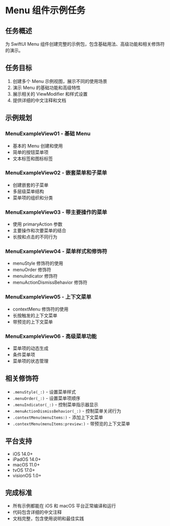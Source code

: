 # Menu 组件示例任务

## 任务概述

为 SwiftUI Menu 组件创建完整的示例包，包含基础用法、高级功能和相关修饰符的演示。

## 任务目标

1. 创建多个 Menu 示例视图，展示不同的使用场景
2. 演示 Menu 的基础功能和高级特性
3. 展示相关的 ViewModifier 和样式设置
4. 提供详细的中文注释和文档

## 示例规划

### MenuExampleView01 - 基础 Menu

- 基本的 Menu 创建和使用
- 简单的按钮菜单项
- 文本标签和图标标签

### MenuExampleView02 - 嵌套菜单和子菜单

- 创建嵌套的子菜单
- 多层级菜单结构
- 菜单项的组织和分类

### MenuExampleView03 - 带主要操作的菜单

- 使用 primaryAction 参数
- 主要操作和次要菜单的结合
- 长按和点击的不同行为

### MenuExampleView04 - 菜单样式和修饰符

- menuStyle 修饰符的使用
- menuOrder 修饰符
- menuIndicator 修饰符
- menuActionDismissBehavior 修饰符

### MenuExampleView05 - 上下文菜单

- contextMenu 修饰符的使用
- 长按触发的上下文菜单
- 带预览的上下文菜单

### MenuExampleView06 - 高级菜单功能

- 菜单项的动态生成
- 条件菜单项
- 菜单项的状态管理

## 相关修饰符

- `.menuStyle(_:)` - 设置菜单样式
- `.menuOrder(_:)` - 设置菜单项顺序
- `.menuIndicator(_:)` - 控制菜单指示器显示
- `.menuActionDismissBehavior(_:)` - 控制菜单关闭行为
- `.contextMenu(menuItems:)` - 添加上下文菜单
- `.contextMenu(menuItems:preview:)` - 带预览的上下文菜单

## 平台支持

- iOS 14.0+
- iPadOS 14.0+
- macOS 11.0+
- tvOS 17.0+
- visionOS 1.0+

## 完成标准

- 所有示例都能在 iOS 和 macOS 平台正常编译和运行
- 代码包含详细的中文注释
- 文档完整，包含使用说明和最佳实践
